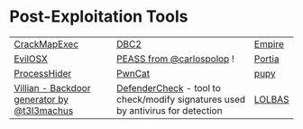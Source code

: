 # Post-Exploitation Tools

|                                                                                      |                                                                                                                                  |                                                    |
| ------------------------------------------------------------------------------------ | -------------------------------------------------------------------------------------------------------------------------------- | -------------------------------------------------- |
| [CrackMapExec](https://github.com/byt3bl33d3r/CrackMapExec/)                         | [DBC2](https://github.com/Arno0x/DBC2/)                                                                                          | [Empire](https://github.com/EmpireProject/Empire/) |
| [EvilOSX](https://github.com/Marten4n6/EvilOSX/)                                     | [PEASS from @carlospolop](https://github.com/carlospolop/PEASS-ng) !                                                             | [Portia](https://github.com/milo2012/portia)       |
| [ProcessHider](https://github.com/M00nRise/ProcessHider/)                            | [PwnCat](https://github.com/calebstewart/pwncat)                                                                                 | [pupy](https://github.com/n1nj4sec/pupy)           |
| [Villian - Backdoor generator by @t3l3machus](https://github.com/t3l3machus/Villain) | [DefenderCheck](https://github.com/matterpreter/DefenderCheck) - tool to check/modify signatures used by antivirus for detection | [LOLBAS](https://lolbas-project.github.io/)        |
